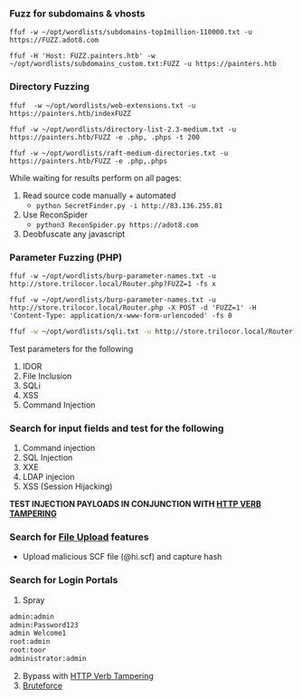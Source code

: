 
### Fuzz for subdomains & vhosts
```shell
ffuf -w ~/opt/wordlists/subdomains-top1million-110000.txt -u https://FUZZ.adot8.com

ffuf -H 'Host: FUZZ.painters.htb' -w ~/opt/wordlists/subdomains_custom.txt:FUZZ -u https://painters.htb
```
### Directory Fuzzing
```shell
ffuf  -w ~/opt/wordlists/web-extensions.txt -u https://painters.htb/indexFUZZ

ffuf -w ~/opt/wordlists/directory-list-2.3-medium.txt -u https://painters.htb/FUZZ -e .php, .phps -t 200

ffuf -w ~/opt/wordlists/raft-medium-directories.txt -u https://painters.htb/FUZZ -e .php,.phps
```

While waiting for results perform on all pages:
1. Read source code manually + automated
	-  `python SecretFinder.py -i http://83.136.255.81`
2. Use ReconSpider
	-  `python3 ReconSpider.py https://adot8.com`
3. Deobfuscate any javascript

### Parameter Fuzzing (PHP)
```shell
ffuf -w ~/opt/wordlists/burp-parameter-names.txt -u http://store.trilocor.local/Router.php?FUZZ=1 -fs x

ffuf -w ~/opt/wordlists/burp-parameter-names.txt -u http://store.trilocor.local/Router.php -X POST -d 'FUZZ=1' -H 'Content-Type: application/x-www-form-urlencoded' -fs 0
```

```bash
ffuf -w ~/opt/wordlists/sqli.txt -u http://store.trilocor.local/Router.php -X POST -d 'username=FUZZ&password=1' -H 'Content-Type: application/x-www-form-urlencoded' -fs x
```
Test parameters for the following
1. IDOR
2. File Inclusion
3. SQLi
4. XSS
5. Command Injection
### Search for input fields and test for the following
1. Command injection
2. SQL Injection
3. XXE
4. LDAP injecion
5. XSS (Session Hijacking)

**TEST INJECTION PAYLOADS IN CONJUNCTION WITH [HTTP VERB TAMPERING](obsidian://open?vault=Penetration%20Testing&file=Root%2FWeb%20Applications%2FHTTP%20Verb%20Tampering%2FBypassing%20Security%20Filters)**

### Search for [File Upload](obsidian://open?vault=Penetration%20Testing&file=Root%2FWeb%20Applications%2FFile%20Upload%2F~%20Checklist) features
- Upload malicious SCF file (@hi.scf) and capture hash

### Search for Login Portals
1. Spray
```bash
admin:admin
admin:Password123
admin Welcome1
root:admin
root:toor
administrator:admin
```
2. Bypass with [HTTP Verb Tampering](obsidian://open?vault=Penetration%20Testing&file=Root%2FWeb%20Applications%2FHTTP%20Verb%20Tampering%2FBypassing%20Basic%20Authentication)
3. [Bruteforce](obsidian://open?vault=Penetration%20Testing&file=Root%2FPassword%20Attacks%2FLogin%20Brute%20Forcing%2FHydra%2FLogin%20Forms)